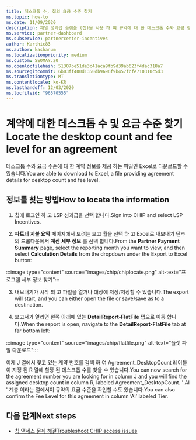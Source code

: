 ```yaml
---
title: 데스크톱 수, 칩의 요금 수준 찾기
ms.topic: how-to
ms.date: 11/09/2020
description: 채널 성과급 플랫폼 (칩)을 사용 하 여 규약에 대 한 데스크톱 수와 요금 정보를 찾는 방법에 대해 알아봅니다.
ms.service: partner-dashboard
ms.subservice: partnercenter-incentives
author: Karthic83
ms.author: kashanum
ms.localizationpriority: medium
ms.custom: SEOMAY.20
ms.openlocfilehash: 51307be51de3c41aca9fb9d39ab623f4dac318a7
ms.sourcegitcommit: 6b03ff400d1350db9696f9b457fcfe710310c5d3
ms.translationtype: MT
ms.contentlocale: ko-KR
ms.lasthandoff: 12/03/2020
ms.locfileid: "96570555"
---
```

# <a name="locate-the-desktop-count-and-fee-level-for-an-agreement"></a><span data-ttu-id="617b7-103">계약에 대한 데스크톱 수 및 요금 수준 찾기</span><span class="sxs-lookup"><span data-stu-id="617b7-103">Locate the desktop count and fee level for an agreement</span></span>

<span data-ttu-id="617b7-104">데스크톱 수와 요금 수준에 대 한 계약 정보를 제공 하는 파일인 Excel로 다운로드할 수 있습니다.</span><span class="sxs-lookup"><span data-stu-id="617b7-104">You are able to download to Excel, a file providing agreement details for desktop count and fee level.</span></span>

## <a name="how-to-locate-the-information"></a><span data-ttu-id="617b7-105">정보를 찾는 방법</span><span class="sxs-lookup"><span data-stu-id="617b7-105">How to locate the information</span></span>

1. <span data-ttu-id="617b7-106">칩에 로그인 하 고 LSP 성과급을 선택 합니다.</span><span class="sxs-lookup"><span data-stu-id="617b7-106">Sign into CHIP and select LSP Incentives.</span></span>

2. <span data-ttu-id="617b7-107">**파트너 지불 요약** 페이지에서 보려는 보고 월을 선택 하 고 Excel로 내보내기 단추의 드롭다운에서 **계산 세부 정보** 를 선택 합니다.</span><span class="sxs-lookup"><span data-stu-id="617b7-107">From the **Partner Payment Summary** page, select the reporting month you want to view, and then select **Calculation Details** from the dropdown under the Export to Excel button:</span></span>

:::image type="content" source="images/chip/chiplocate.png" alt-text="프로그램 세부 정보 찾기":::

3. <span data-ttu-id="617b7-109">내보내기가 시작 되 고 파일을 열거나 대상에 저장/저장할 수 있습니다.</span><span class="sxs-lookup"><span data-stu-id="617b7-109">The export will start, and you can either open the file or save/save as to a destination.</span></span>

4. <span data-ttu-id="617b7-110">보고서가 열리면 왼쪽 아래에 있는 **DetailReport-FlatFile** 탭으로 이동 합니다.</span><span class="sxs-lookup"><span data-stu-id="617b7-110">When the report is open, navigate to the **DetailReport-FlatFile** tab at far bottom left:</span></span>

:::image type="content" source="images/chip/flatfile.png" alt-text="플랫 파일 다운로드":::

<span data-ttu-id="617b7-112">이제 J 열에서 찾고 있는 계약 번호를 검색 하 여 Agreement_DesktopCount 레이블이 지정 된 R 열에 할당 된 데스크톱 수를 찾을 수 있습니다.</span><span class="sxs-lookup"><span data-stu-id="617b7-112">You can now search for the agreement number you are looking for in column J and you will find the assigned desktop count in column R, labeled Agreement_DesktopCount.</span></span> <span data-ttu-id="617b7-113">' AI ' 계층 이라는 열에서이 규약의 요금 수준을 확인할 수도 있습니다.</span><span class="sxs-lookup"><span data-stu-id="617b7-113">You can also confirm the Fee Level for this agreement in column ‘AI’ labeled Tier.</span></span>

## <a name="next-steps"></a><span data-ttu-id="617b7-114">다음 단계</span><span class="sxs-lookup"><span data-stu-id="617b7-114">Next steps</span></span>

- [<span data-ttu-id="617b7-115">칩 액세스 문제 해결</span><span class="sxs-lookup"><span data-stu-id="617b7-115">Troubleshoot CHIP access issues</span></span>](chip-access-trouble.md)
